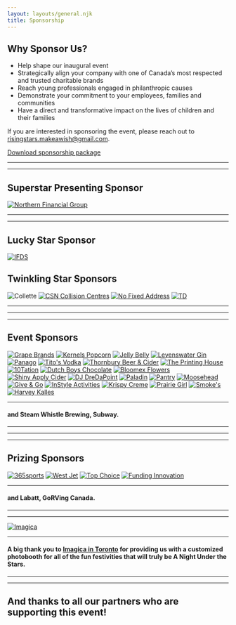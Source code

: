 ```yaml
---
layout: layouts/general.njk
title: Sponsorship
---
```


## Why Sponsor Us?

- Help shape our inaugural event
- Strategically align your company with one of Canada’s most respected and trusted charitable brands
- Reach young professionals engaged in philanthropic causes 
- Demonstrate your commitment to your employees, families and communities
- Have a direct and transformative impact on the lives of children and their families

If you are interested in sponsoring the event, please reach out to [risingstars.makeawish@gmail.com](mailto:risingstars.makeawish@gmail.com).

<p><a class="mt-6 inline-block lg:py-2 py-4 px-4 transition-1 bg-blue-700 hover:bg-blue-800 text-white no-underline rounded font-black lg:text-base text-xl text-center" href="../Sponsorship-package.pdf" target="_blank" rel="noreferrer">Download sponsorship package</a></p>

***
***

## Superstar Presenting Sponsor
<div class="flex justify-center">
    <a class="block w-3/4" href="https://northernfinancialgroup.ca/" target="_blank" rel="noreferrer"><img class="logo w-full h-auto" src="../images/sponsor-logos/northern-financial-group.jpg" alt="Northern Financial Group"></a>
</div>

***
***

## Lucky Star Sponsor
<div class="flex justify-center">
    <a class="block w-1/2" href="https://www.ifdsgroup.com/" target="_blank" rel="noreferrer"><img class="logo w-full h-auto" src="../images/sponsor-logos/IFDSLogo-square.png" alt="IFDS"></a>
</div>

## Twinkling Star Sponsors
<div class="flex items-center flex-wrap">
    <img class="logo block w-1/4 lg:p-4 p-2" src="../images/sponsor-logos/Collette_No Tagline.png" alt="Collette">
    <a class="block w-1/4 lg:p-4 p-2" href="https://csninc.ca/" target="_blank" rel="noreferrer"><img class="logo w-full h-auto" src="../images/sponsor-logos/CSN-logo.png" alt="CSN Collision Centres"></a>
    <a class="block w-1/4 p-2" href="https://nofixedaddressinc.com/" target="_blank" rel="noreferrer"><img class="logo w-full h-auto" src="../images/sponsor-logos/NFA_Logo_-03.jpg" alt="No Fixed Address"></a>
    <a class="block w-1/4 lg:p-22 p-4" href="https://www.td.com/ca/en/personal-banking/" target="_blank" rel="noreferrer"><img class="logo w-full h-auto" src="../images/sponsor-logos/TD.jpg" alt="TD"></a>
</div>

***
***
***

## Event Sponsors
<div class="flex items-center flex-wrap">
    <a class="block lg:w-1/5 w-1/4 lg:p-4 p-2" href="http://grapebrands.com/" target="_blank" rel="noreferrer"><img class="logo w-full h-auto" src="../images/sponsor-logos/GrapeBrands.jpg" alt="Grape Brands"></a>
    <a class="block lg:w-1/5 w-1/4 lg:p-4 p-2" href="https://www.kernelspopcorn.com/" target="_blank" rel="noreferrer"><img class="logo w-full h-auto" src="../images/sponsor-logos/Kernels.jpg" alt="Kernels Popcorn"></a>
    <a class="block lg:w-1/5 w-1/4 lg:p-4 p-2" href="https://www.jellybelly.com/" target="_blank" rel="noreferrer"><img class="logo w-full h-auto" src="../images/sponsor-logos/jellybelly.jpg" alt="Jelly Belly"></a>
    <a class="block lg:w-1/5 w-1/4 lg:p-4 p-2" href="https://www.levenswater.com/" target="_blank" rel="noreferrer"><img class="logo w-full h-auto" src="../images/sponsor-logos/LevensWater-Logo-v2.svg" alt="Levenswater Gin"></a>
    <a class="block lg:w-1/5 w-1/4 lg:p-4 p-2" href="https://www.panago.com/" target="_blank" rel="noreferrer"><img class="logo w-full h-auto" src="../images/sponsor-logos/panango.svg" alt="Panago"></a>
    <a class="block lg:w-1/5 w-1/4 lg:p-8 p-2" href="https://www.titosvodka.com/" target="_blank" rel="noreferrer"><img class="logo w-full h-auto" src="../images/sponsor-logos/titos-logo.svg" alt="Tito's Vodka"></a>
    <a class="block lg:w-1/5 w-1/4 lg:p-4 p-2" href="https://thornburycraft.com/" target="_blank" rel="noreferrer"><img class="logo w-full h-auto" src="../images/sponsor-logos/Thornbury-Logo.jpg" alt="Thornbury Beer & Cider"></a>
    <a class="block lg:w-1/5 w-1/4 lg:p-4 p-2" href="https://www.tph.ca/" target="_blank" rel="noreferrer"><img class="logo w-full h-auto" src="../images/sponsor-logos/TPH.png" alt="The Printing House"></a>
    <a class="block lg:w-1/5 w-1/4 lg:p-4 p-2" href="https://10tation.com/" target="_blank" rel="noreferrer"><img class="logo w-full h-auto" src="../images/sponsor-logos/10tation-Logo-green.png" alt="10Tation"></a>
    <a class="block lg:w-1/5 w-1/4 lg:p-8 p-2" href="https://dutchboyschocolate.com/" target="_blank" rel="noreferrer"><img class="logo w-full h-auto" src="../images/sponsor-logos/Dutch-Boys-Chocolate-LOGO.png" alt="Dutch Boys Chocolate"></a>
    <a class="block lg:w-1/5 w-1/4 lg:p-4 p-2" href="https://bloomex.ca/" target="_blank" rel="noreferrer"><img class="logo w-full h-auto" src="../images/sponsor-logos/Bloomex.png" alt="Bloomex Flowers"></a>
    <a class="block lg:w-1/5 w-1/4 lg:p-4 p-2" href="https://www.shinyapplecider.com/" target="_blank" rel="noreferrer"><img class="logo w-full h-auto" src="../images/sponsor-logos/Shiny-Apple-Cider.png" alt="Shiny Apply Cider"></a>
    <a class="block lg:w-1/5 w-1/4 lg:p-22 p-4" href="https://soundcloud.com/dre-da-point/" target="_blank" rel="noreferrer"><img class="logo w-full h-auto" src="../images/sponsor-logos/DJ-DreDaPoint-Logo.jpg" alt="DJ DreDaPoint"></a>
    <a class="block lg:w-1/5 w-1/4 lg:p-4 p-2" href="https://paladinsecurity.com/" target="_blank" rel="noreferrer"><img class="logo w-full h-auto" src="../images/sponsor-logos/Paladin-Logo.png" alt="Paladin"></a>
    <a class="block lg:w-1/5 w-1/4 lg:p-8 p-2" href="https://orderpantry.com/" target="_blank" rel="noreferrer"><img class="logo w-full h-auto" src="../images/sponsor-logos/Pantry.png" alt="Pantry"></a>
    <a class="block lg:w-1/5 w-1/4 lg:p-4 p-2" href="https://moosehead.ca/" target="_blank" rel="noreferrer"><img class="logo w-full h-auto" src="../images/sponsor-logos/Moosehead-Corporate.svg" alt="Moosehead"></a>
    <a class="block lg:w-1/5 w-1/4 lg:p-4 p-2" href="https://www.giveandgo.com/" target="_blank" rel="noreferrer"><img class="logo w-full h-auto" src="../images/sponsor-logos/G&G-LOGO.svg" alt="Give & Go"></a>
    <a class="block lg:w-1/5 w-1/4 lg:p-4 p-2" href="https://instyleactivities.com/" target="_blank" rel="noreferrer"><img class="logo w-full h-auto" src="../images/sponsor-logos/InStyle-Activities-Logo-MASTER.png" alt="InStyle Activities"></a>
    <a class="block lg:w-1/5 w-1/4 lg:p-4 p-2" href="https://www.krispykreme.com/" target="_blank" rel="noreferrer"><img class="logo w-full h-auto" src="../images/sponsor-logos/Krispy-Creme.jpg" alt="Krispy Creme"></a>
    <a class="block lg:w-1/5 w-1/4 lg:p-4 p-2" href="https://www.prairiegirlbakery.com/" target="_blank" rel="noreferrer"><img class="logo w-full h-auto" src="../images/sponsor-logos/Prairie-Girl-Logo.jpg" alt="Prairie Girl"></a>
    <a class="block lg:w-1/5 w-1/4 lg:p-4 p-2" href="http://smokespoutinerie.com/" target="_blank" rel="noreferrer"><img class="logo w-full h-auto" src="../images/sponsor-logos/SMOKEs-Primary-Logo-PMS_1.svg" alt="Smoke's"></a>
    <a class="block lg:w-1/5 w-1/4 lg:p-4 p-2" href="https://harveykalles.com/" target="_blank" rel="noreferrer"><img class="logo w-full h-auto" src="../images/sponsor-logos/2017-New-HK_Full_logo-B&W.jpg" alt="Harvey Kalles"></a>
</div>

***
#### and Steam Whistle Brewing, Subway.

***
***
***

## Prizing Sponsors
<div class="flex items-center flex-wrap">
    <a class="block lg:w-1/5 w-1/4 px-4" href="https://365sports.ca/" target="_blank" rel="noreferrer"><img class="logo w-full h-auto" src="../images/sponsor-logos/365-Sports-Logo.png" alt="365sports"></a>
    <a class="block lg:w-1/5 w-1/4 px-4" href="https://www.westjet.com/en-ca/index" target="_blank" rel="noreferrer"><img class="logo w-full h-auto" src="../images/sponsor-logos/westjet.jpg" alt="West Jet"></a>
    <a class="block lg:w-1/5 w-1/4 px-2" href="https://topchoices.ca/" target="_blank" rel="noreferrer"><img class="logo w-full h-auto" src="../images/sponsor-logos/Top-Choice-Electronics-LOGO.jpg" alt="Top Choice"></a>
    <a class="block w-1/4 p-2" href="https://fundinginnovation.ca/" target="_blank" rel="noreferrer"><img class="logo w-full h-auto" src="../images/sponsor-logos/FI-LOGO.jpg" alt="Funding Innovation"></a>
</div>

***
#### and Labatt, GoRVing Canada.

***
***

<div class="flex items-center flex-wrap">
    <a class="block w-2/5" href="https://imagica.ca/" target="_blank" rel="noreferrer"><img class="logo w-full h-auto" src="../images/sponsor-logos/Imagica_Logo_Tagline001_Large.png" alt="Imagica"></a>
</div>

***

#### A big thank you to [Imagica in Toronto](https://www.imagica.ca/) for providing us with a customized photobooth for all of the fun festivities that will truly be A Night Under the Stars.

***
***

## And thanks to all our partners who are supporting this event! 
